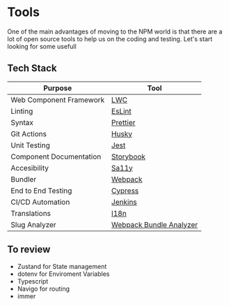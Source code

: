 
# Tools

One of the main advantages of moving to the NPM world is that there are a lot of open source tools to help us on the coding and testing. 
Let's start looking for some usefull 

## Tech Stack

| Purpose                   | Tool                                                                                                                                |
| ------------------------- | ----------------------------------------------------------------------------------------------------------------------------------- |
| Web Component  Framework  | [LWC](./lwc.md)                                                                                                                     |
| Linting                   | [EsLint](./eslint.md)                                                                                                               |
| Syntax                    | [Prettier](./prettier.md)                                                                                                           |
| Git Actions               | [Husky](./husky.md)                                                                                                                 |
| Unit Testing              | [Jest](./jest.md)                                                                                                                   |
| Component Documentation   | [Storybook](./storybook.md)                                                                                                         |
| Accesibility              | [Sa11y](./sa11y.md)                                                                                                                 |
| Bundler                   | [Webpack](./webpack.md)                                                                                                             |
| End to End Testing        | [Cypress](./cypress.md)                                                                                                             |
| CI/CD Automation          | [Jenkins](./jenkins.md)                                                                                                             |
| Translations              | [I18n](./i18n.md)                                                                                                                   |
| Slug Analyzer             | [Webpack Bundle Analyzer](./webpack-bundle-analyzer.md)                                                                             |


## To review
* Zustand for State management
* dotenv for Enviroment Variables
* Typescript
* Navigo for routing
* immer

